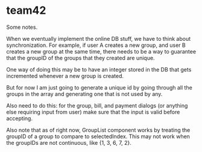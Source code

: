 # team42

Some notes.

When we eventually implement the online DB stuff, we have to think about synchronization. For example, if user A creates a new group, and user B creates a new group at the same time, there needs to be a way to guarantee that the groupID of the groups that they created are unique. 

One way of doing this may be to have an integer stored in the DB that gets incremented whenever a new group is created. 

But for now I am just going to generate a unique id by going through all the groups in the array and generating one that is not used by any.


Also need to do this: for the group, bill, and payment dialogs (or anything else requiring input from user) make sure that the input is valid before accepting.

Also note that as of right now, GroupList component works by treating the groupID of a group to compare to selectedIndex. This may not work when the groupIDs are not continuous, like {1, 3, 6, 7, 2}.
